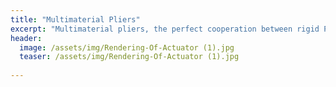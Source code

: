 ```yaml
---
title: "Multimaterial Pliers"
excerpt: "Multimaterial pliers, the perfect cooperation between rigid PLA and elastic TPU, is able to pick up things as small as a resistor."
header:
  image: /assets/img/Rendering-Of-Actuator (1).jpg
  teaser: /assets/img/Rendering-Of-Actuator (1).jpg
   
---
```


